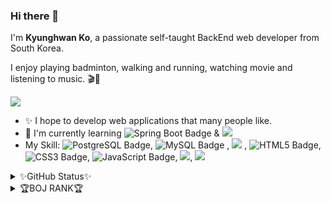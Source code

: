 ### Hi there 👋

I'm **Kyunghwan Ko**, a passionate self-taught BackEnd web developer from South Korea.

I enjoy playing badminton, walking and running, watching movie and listening to music. 🎬🎵

![](https://img.shields.io/badge/Tech%20Blog-11B48A?style=flat-square&logo=Vimeo&logoColor=white&link=https://velog.io/@kyunghwan1207)

+ ✨ I hope to develop web applications that many people like. 
+ 🌱 I'm currently learning ![Spring Boot Badge](https://img.shields.io/badge/Spring_Boot-yellowgreen?style=flat-square&logo=springboot) & ![](https://camo.githubusercontent.com/f327d71e799e406fe3e3a9d4ad1873e713a4a0cdadcaaf20f546f2745c3e975b/68747470733a2f2f696d672e736869656c64732e696f2f62616467652f2d6a6176612d3366343434313f7374796c653d706c6173746963266c6f676f3d6a617661) 
+ My Skill: ![PostgreSQL Badge](https://img.shields.io/badge/PostgreSQL-9cf?style=flat-square&logo=postgresql), ![MySQL Badge](https://img.shields.io/badge/MySQL-9cf?style=flat-square&logo=mysql)
, ![](https://camo.githubusercontent.com/be7e031ad3e9583082c92bf654cbb7a80dd0a41d3318ef04048800115bdf04e0/68747470733a2f2f696d672e736869656c64732e696f2f62616467652f2d507974686f6e2d3866636664313f7374796c653d706c6173746963266c6f676f3d507974686f6e)
, ![HTML5 Badge](https://img.shields.io/badge/HTML5-important?style=flat-square&logo=html5), ![CSS3 Badge](https://img.shields.io/badge/CSS3-1572B6?style=flat-square&logo=css3), ![JavaScript Badge](https://img.shields.io/badge/JavaScript-yellow?style=flat-square&logo=javascript), ![](https://camo.githubusercontent.com/ef8e66167a75bde2cd8212d194ee612fd443bb831c5257591c081df4e9d8759e/68747470733a2f2f696d672e736869656c64732e696f2f62616467652f2d4769742d626c61636b3f7374796c653d706c6173746963266c6f676f3d676974), ![](https://camo.githubusercontent.com/69b47690e0367186ca3daae37582f1bfe5e61020c5ede6f0f44ef609a1be75c6/68747470733a2f2f696d672e736869656c64732e696f2f62616467652f2d446a616e676f2d3039324532303f7374796c653d706c6173746963266c6f676f3d446a616e676f)

<details>
<summary>✨GitHub Status✨</summary>

![Anurag's GitHub stats](https://github-readme-stats.vercel.app/api?username=kyunghwan1207&theme=great-gatsby&show_icons=true)

</details>

<details>
<summary>🏆BOJ RANK🏆</summary>

[![Solved.ac
프로필](http://mazassumnida.wtf/api/v2/generate_badge?boj=kkh1207)](https://solved.ac/kkh1207)

</details>
